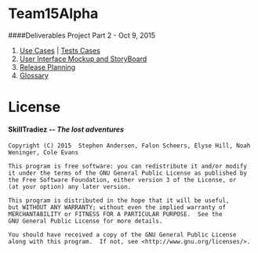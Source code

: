 # Team15Alpha
####Deliverables 
Project Part 2 - Oct 9, 2015
   1. [Use Cases](https://github.com/CMPUT301F15T15/Team15Alpha/wiki/Use-Cases) | [Tests Cases](https://github.com/CMPUT301F15T15/Team15Alpha/tree/master/tests)
   2. [User Interface Mockup and StoryBoard](https://github.com/CMPUT301F15T15/Team15Alpha/wiki/Storyboard-and-UI)
   3. [Release Planning](https://github.com/CMPUT301F15T15/Team15Alpha/wiki/Release-Planning)
   4. [Glossary](https://github.com/CMPUT301F15T15/Team15Alpha/wiki/Glossary)

# License 
####   __SkillTradiez__ -- _The lost adventures_
   
    Copyright (C) 2015  Stephen Andersen, Falon Scheers, Elyse Hill, Noah Weninger, Cole Evans

    This program is free software: you can redistribute it and/or modify
    it under the terms of the GNU General Public License as published by
    the Free Software Foundation, either version 3 of the License, or
    (at your option) any later version.

    This program is distributed in the hope that it will be useful,
    but WITHOUT ANY WARRANTY; without even the implied warranty of
    MERCHANTABILITY or FITNESS FOR A PARTICULAR PURPOSE.  See the
    GNU General Public License for more details.

    You should have received a copy of the GNU General Public License
    along with this program.  If not, see <http://www.gnu.org/licenses/>.
